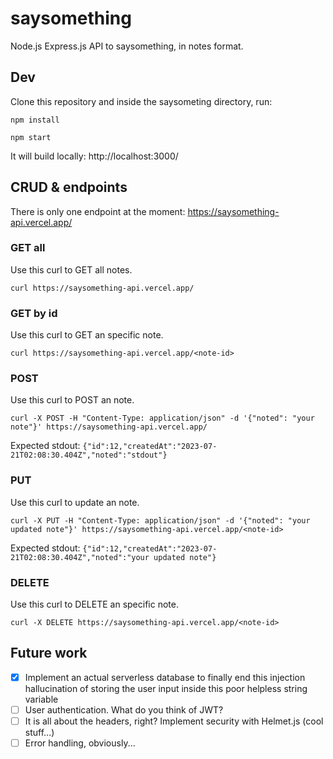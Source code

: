 # saysomething

Node.js Express.js API to saysomething, in notes format.

## Dev

Clone this repository and inside the saysometing directory, run:

`npm install`

`npm start`

It will build locally: http://localhost:3000/

## CRUD & endpoints

There is only one endpoint at the moment: https://saysomething-api.vercel.app/

### GET all

Use this curl to GET all notes.

`curl https://saysomething-api.vercel.app/`

### GET by id

Use this curl to GET an specific note.

`curl https://saysomething-api.vercel.app/<note-id>`

### POST

Use this curl to POST an note.

`curl -X POST -H "Content-Type: application/json" -d '{"noted": "your note"}' https://saysomething-api.vercel.app/`

Expected stdout: `{"id":12,"createdAt":"2023-07-21T02:08:30.404Z","noted":"stdout"}`

### PUT

Use this curl to update  an note.

`curl -X PUT -H "Content-Type: application/json" -d '{"noted": "your updated note"}' https://saysomething-api.vercel.app/<note-id>`

Expected stdout: `{"id":12,"createdAt":"2023-07-21T02:08:30.404Z","noted":"your updated note"}`

### DELETE

Use this curl to DELETE an specific note.

`curl -X DELETE https://saysomething-api.vercel.app/<note-id>`

## Future work

- [x] Implement an actual serverless database to finally end this injection hallucination of storing the user input inside this poor helpless string variable
- [ ] User authentication. What do you think of JWT?
- [ ] It is all about the headers, right? Implement security with Helmet.js (cool stuff...)
- [ ] Error handling, obviously...

